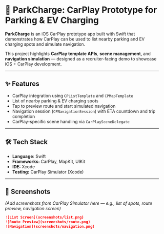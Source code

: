 # 🚗 ParkCharge: CarPlay Prototype for Parking & EV Charging

**ParkCharge** is an iOS CarPlay prototype app built with Swift that demonstrates how CarPlay can be used to list nearby parking and EV charging spots and simulate navigation.  

This project highlights **CarPlay template APIs**, **scene management**, and **navigation simulation** — designed as a recruiter-facing demo to showcase iOS + CarPlay development.

---

## ✨ Features
- CarPlay integration using `CPListTemplate` and `CPMapTemplate`
- List of nearby parking & EV charging spots
- Tap to preview route and start simulated navigation
- Navigation session (`CPNavigationSession`) with ETA countdown and trip completion
- CarPlay-specific scene handling via `CarPlaySceneDelegate`

---

## 🛠️ Tech Stack
- **Language:** Swift  
- **Frameworks:** CarPlay, MapKit, UIKit  
- **IDE:** Xcode  
- **Testing:** CarPlay Simulator (Xcode)  

---

## 📸 Screenshots
*(Add screenshots from CarPlay Simulator here — e.g., list of spots, route preview, navigation screen)*  

```markdown
![List Screen](screenshots/list.png)
![Route Preview](screenshots/route.png)
![Navigation](screenshots/navigation.png)
